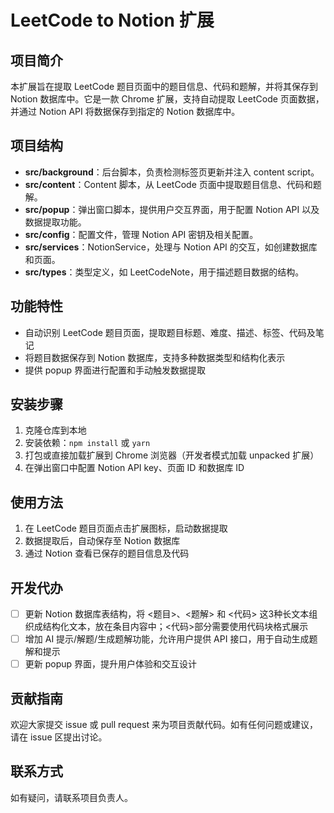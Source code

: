 # LeetCode to Notion 扩展

## 项目简介
本扩展旨在提取 LeetCode 题目页面中的题目信息、代码和题解，并将其保存到 Notion 数据库中。它是一款 Chrome 扩展，支持自动提取 LeetCode 页面数据，并通过 Notion API 将数据保存到指定的 Notion 数据库中。

## 项目结构
- **src/background**：后台脚本，负责检测标签页更新并注入 content script。
- **src/content**：Content 脚本，从 LeetCode 页面中提取题目信息、代码和题解。
- **src/popup**：弹出窗口脚本，提供用户交互界面，用于配置 Notion API 以及数据提取功能。
- **src/config**：配置文件，管理 Notion API 密钥及相关配置。
- **src/services**：NotionService，处理与 Notion API 的交互，如创建数据库和页面。
- **src/types**：类型定义，如 LeetCodeNote，用于描述题目数据的结构。

## 功能特性
- 自动识别 LeetCode 题目页面，提取题目标题、难度、描述、标签、代码及笔记
- 将题目数据保存到 Notion 数据库，支持多种数据类型和结构化表示
- 提供 popup 界面进行配置和手动触发数据提取

## 安装步骤
1. 克隆仓库到本地
2. 安装依赖：`npm install` 或 `yarn`
3. 打包或直接加载扩展到 Chrome 浏览器（开发者模式加载 unpacked 扩展）
4. 在弹出窗口中配置 Notion API key、页面 ID 和数据库 ID

## 使用方法
1. 在 LeetCode 题目页面点击扩展图标，启动数据提取
2. 数据提取后，自动保存至 Notion 数据库
3. 通过 Notion 查看已保存的题目信息及代码

## 开发代办
- [ ] 更新 Notion 数据库表结构，将 <题目>、<题解> 和 <代码> 这3种长文本组织成结构化文本，放在条目内容中；<代码>部分需要使用代码块格式展示
- [ ] 增加 AI 提示/解题/生成题解功能，允许用户提供 API 接口，用于自动生成题解和提示
- [ ] 更新 popup 界面，提升用户体验和交互设计

## 贡献指南
欢迎大家提交 issue 或 pull request 来为项目贡献代码。如有任何问题或建议，请在 issue 区提出讨论。

## 联系方式
如有疑问，请联系项目负责人。 